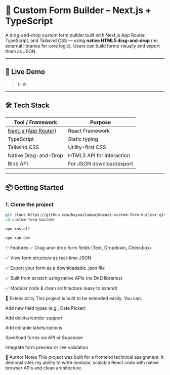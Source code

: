# 🧩 Custom Form Builder – Next.js + TypeScript

A drag-and-drop custom form builder built with Next.js App Router, TypeScript, and Tailwind CSS — using **native HTML5 drag-and-drop** (no external libraries for core logic). Users can build forms visually and export them as JSON.

---

## 🚀 Live Demo

> Link: 

---

## 🛠 Tech Stack

| Tool / Framework | Purpose |
|------------------|---------|
| [Next.js (App Router)](https://nextjs.org/docs/app) | React Framework |
| TypeScript | Static typing |
| Tailwind CSS | Utility-first CSS |
| Native Drag-and-Drop | HTML5 API for interaction |
| Blob API | For JSON download/export |

---


## 📦 Getting Started

### 1. Clone the project

```bash
git clone https://github.com/bayuaslamaa/mbzuai-custom-form-builder.git custom-form-builder
cd custom-form-builder

npm install

npm run dev
```

✨ Features
✅ Drag-and-drop form fields (Text, Dropdown, Checkbox)

✅ View form structure as real-time JSON

✅ Export your form as a downloadable .json file

✅ Built from scratch using native APIs (no DnD libraries)

✅ Modular code & clean architecture (easy to extend)


🧱 Extensibility
This project is built to be extended easily. You can:

Add new field types (e.g., Date Picker)

Add delete/reorder support

Add editable labels/options

Save/load forms via API or Supabase

Integrate form preview or live validation

📘 Author Notes
This project was built for a frontend technical assignment.
It demonstrates my ability to write modular, scalable React code with native browser APIs and clean architecture.